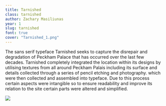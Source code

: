 ```yaml
---
title: Tarnished
class: tarnished
author: Zachary Masiliunas
year: 1
slug: tarnished
font: true
cover: "Tarnished_1.png"
---
```


The sans serif typeface Tarnished seeks to capture the disrepair and degradation of Peckham Palace that has occurred over the last few decades. Tarnished completely integrated the location within its designs by utilising textures from all around Peckham Palais including its surface and details collected through a series of pencil etching and photography. which were then collected and assembled into typeface. Due to this process certain aspects were intangible so to ensure readability and improve its relation to the site certain parts were altered and simplified.

![](/images/Tarnished_1.png)
